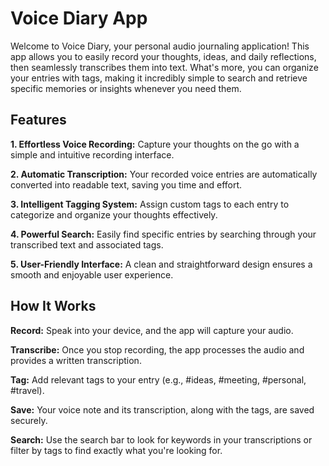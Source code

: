 # Voice Diary App
Welcome to Voice Diary, your personal audio journaling application! This app allows you to easily record your thoughts, ideas, and daily reflections, then seamlessly transcribes them into text. What's more, you can organize your entries with tags, making it incredibly simple to search and retrieve specific memories or insights whenever you need them.


## Features

**1. Effortless Voice Recording:** Capture your thoughts on the go with a simple and intuitive recording interface.

**2. Automatic Transcription:** Your recorded voice entries are automatically converted into readable text, saving you time and effort.

**3. Intelligent Tagging System:** Assign custom tags to each entry to categorize and organize your thoughts effectively.

**4. Powerful Search:** Easily find specific entries by searching through your transcribed text and associated tags.

**5. User-Friendly Interface:** A clean and straightforward design ensures a smooth and enjoyable user experience.

## How It Works
**Record:** Speak into your device, and the app will capture your audio.

**Transcribe:** Once you stop recording, the app processes the audio and provides a written transcription.

**Tag:** Add relevant tags to your entry (e.g., #ideas, #meeting, #personal, #travel).

**Save:** Your voice note and its transcription, along with the tags, are saved securely.

**Search:** Use the search bar to look for keywords in your transcriptions or filter by tags to find exactly what you're looking for.

